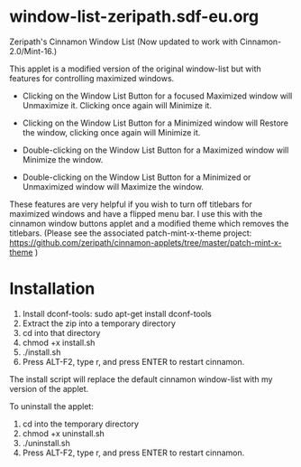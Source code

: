 window-list-zeripath.sdf-eu.org
===============================

Zeripath's Cinnamon Window List (Now updated to work with Cinnamon-2.0/Mint-16.)

This applet is a modified version of the original window-list but with features
for controlling maximized windows.

* Clicking on the Window List Button for a focused Maximized window will
  Unmaximize it. Clicking once again will Minimize it.

* Clicking on the Window List Button for a Minimized window will Restore the
  window, clicking once again will Minimize it.

* Double-clicking on the Window List Button for a Maximized window will
  Minimize the window.

* Double-clicking on the Window List Button for a Minimized or Unmaximized
  window will Maximize the window.

These features are very helpful if you wish to turn off titlebars for maximized
windows and have a flipped menu bar. I use this with the cinnamon window
buttons applet and a modified theme which removes the titlebars. (Please see the
associated patch-mint-x-theme project:
https://github.com/zeripath/cinnamon-applets/tree/master/patch-mint-x-theme )

Installation
============

1. Install dconf-tools: sudo apt-get install dconf-tools
2. Extract the zip into a temporary directory
3. cd into that directory
4. chmod +x install.sh
5. ./install.sh
6. Press ALT-F2, type r, and press ENTER to restart cinnamon.

The install script will replace the default cinnamon window-list with my
version of the applet.

To uninstall the applet:

1. cd into the temporary directory
2. chmod +x uninstall.sh 
3. ./uninstall.sh
4. Press ALT-F2, type r, and press ENTER to restart cinnamon.
